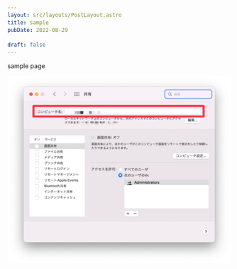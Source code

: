 ```yaml
---
layout: src/layouts/PostLayout.astro
title: sample
pubDate: 2022-08-29

draft: false
---
```


sample page

![](example.png)